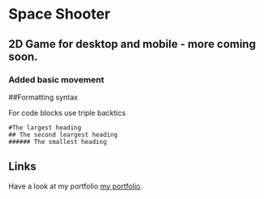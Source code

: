 # Space Shooter

## 2D Game for desktop and mobile - more coming soon.

### Added basic movement

##Formatting syntax

For code blocks use triple backtics 

```
#The largest heading
## The second leargest heading
###### The smallest heading
```

## Links

Have a look at my portfolio [my portfolio](https://dabro.dev/).



